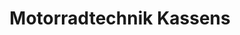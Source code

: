 ---
title: "Motorradtechnik Kassens"
url: /markt-schwaben/motorradtechnik-kassens/
shop: Motorrad
---